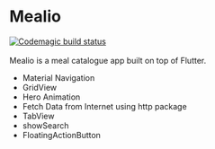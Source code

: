 # Mealio

[![Codemagic build status](https://api.codemagic.io/apps/5d67d5d9589eba0a84b45b7b/5d67d5d9589eba0a84b45b7a/status_badge.svg)](https://codemagic.io/apps/5d67d5d9589eba0a84b45b7b/5d67d5d9589eba0a84b45b7a/latest_build)
<br>
<br>
Mealio is a meal catalogue app built on top of Flutter. <br>
<ul>
<li>Material Navigation</li>
<li>GridView</li>
<li>Hero Animation</li>
<li>Fetch Data from Internet using http package</li>
<li>TabView</li>
<li>showSearch</li>
<li>FloatingActionButton</li>
</ul>

<!-- ## Preview App

<img src="https://i.imgur.com/NrZ7rT9.gif" width="300" height="600" /> -->
